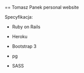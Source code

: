 == Tomasz Panek personal website


Specyfikacja:

* Ruby on Rails

* Heroku

* Bootstrap 3

* pg

* SASS


